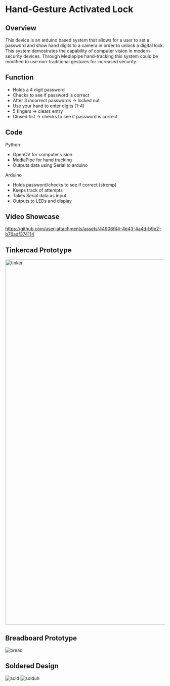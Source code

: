# Hand-Gesture Activated Lock
## Overview
This device is an arduino based system that allows for a user to set a password and show hand digits to a camera in order to unlock a digital lock. This system demostrates the capability of computer vision in modern security devices. Through Mediapipe hand-tracking this system could be modified to use non-traditional gestures for increased security.

## Function
* Holds a 4 digit password
* Checks to see if password is correct
* After 3 incorrect passwords -> locked out
* Use your hand to enter digits (1-4)
* 5 fingers -> clears entry
* Closed fist -> checks to see if password is correct

## Code
Python
* OpenCV for computer vision
* MediaPipe for hand tracking
* Outputs data using Serial to arduino

Arduino
* Holds password/checks to see if correct (strcmp)
* Keeps track of attempts
* Takes Serial data as input
* Outputs to LEDs and display

## Video Showcase
https://github.com/user-attachments/assets/44906f44-4e43-4a4d-b9e2-b76adf374114

## Tinkercad Prototype

<img width="1291" height="1156" alt="tinker" src="https://github.com/user-attachments/assets/6109892a-6ed0-4533-a047-23ae17f7de2a" />

## Breadboard Prototype

![bread](https://github.com/user-attachments/assets/ffc295d7-250d-42d3-9922-bf7327e4670d)

## Soldered Design

![sold](https://github.com/user-attachments/assets/59128efb-2222-43f8-ae28-9a7a1f539997)
![solduh](https://github.com/user-attachments/assets/e733d67d-7440-44d0-964d-69540a4de37d)

